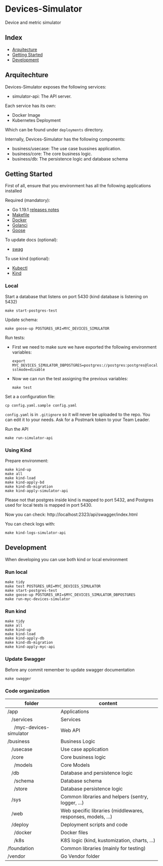 # Devices-Simulator

Device and metric simulator

## Index

* [Arquitecture](#arquitecture)
* [Getting Started](#getting-started)
* [Development](#development)

## Arquitechture <a name="architecture"></a>

Devices-Simulator exposes the following services:

* simulator-api: The API server.

Each service has its own:

- Docker Image
- Kubernetes Deployment

Which can be found under `deployments` directory.

Internally, Devices-Simulator has the following components:

* business/usecase: The use case bussines application.
* business/core: The core business logic.
* business/db: The persistence logic and database schema

## Getting Started <a name="getting-started"></a>

First of all, ensure that you environment has all the following applications installed

Required (mandatory):

- Go 1.19.1 [releases notes](https://tip.golang.org/doc/go1.19)
- [Makefile](https://www.gnu.org/software/make/manual/make.html)
- [Docker](https://www.docker.com/products/docker-desktop/)
- [Golanci](https://golangci-lint.run/usage/install/)
- [Goose](https://pressly.github.io/goose/installation/)

To update docs (optional):

- [swag](https://github.com/swaggo/swag)

To use kind (optional):

- [Kubectl](https://kubernetes.io/docs/tasks/tools/)
- [Kind](https://kind.sigs.k8s.io/docs/user/quick-start/#installation)

### Local

Start a database that listens on port 5430 (kind database is listening on 5432)

    make start-postgres-test

Update schema:

    make goose-up POSTGRES_URI=MYC_DEVICES_SIMULATOR

Run tests:

* First we need to make sure we have exported the following environment variables:

      export MYC_DEVICES_SIMULATOR_DBPOSTGRES=postgres://postgres:postgres@localhost:5430/postgres?sslmode=disable

* Now we can run the test assigning the previous variables:

      make test

Set a a configuration file:

    cp config.yaml.sample config.yaml

`config.yaml` is in `.gitignore` so it will never be uploaded to the repo. You can edit it to your needs. Ask for a
Postmark token to your Team Leader.

Run the API

    make run-simulator-api

### Using Kind

Prepare environment:

    make kind-up
    make all
    make kind-load
    make kind-apply-bd
    make kind-db-migration
    make kind-apply-simulator-api

Please not that postgres inside kind is mapped to port 5432, and Postgres used for local tests is mapped in port 5430.

Now you can check: http://localhost:2323/api/swagger/index.html

You can check logs with:

    make kind-logs-simulator-api

## Development <a name="development"></a>

When developing you can use both kind or local environment

### Run local

    make tidy
    make test POSTGRES_URI=MYC_DEVICES_SIMULATOR
    make start-postgres-test
    make goose-up POSTGRES_URI=$MYC_DEVICES_SIMULATOR_DBPOSTGRES
    make run-myc-devices-simulator

### Run kind

    make tidy
    make all
    make kind-up
    make kind-load
    make kind-apply-db
    make kind-db-migration
    make kind-apply-myc-api

### Update Swagger

Before any commit remember to update swagger documentation

    make swagger

### Code organization

| folder                                          | content                                                      |
|-------------------------------------------------|--------------------------------------------------------------|
| /app                                            | Applications                                                 | 
| &nbsp;&nbsp; /services                          | Services                                                     |
| &nbsp;&nbsp;&nbsp;&nbsp; /myc-devices-simulator | Web API                                                      |
| /business                                       | Business Logic                                               |
| &nbsp;&nbsp; /usecase                           | Use case application                                         |
| &nbsp;&nbsp; /core                              | Core business logic                                          |
| &nbsp;&nbsp;&nbsp;&nbsp; /models                | Core Models                                                  |
| &nbsp;&nbsp; /db                                | Database and persistence logic                               |
| &nbsp;&nbsp;&nbsp;&nbsp; /schema                | Database schema                                              |
| &nbsp;&nbsp;&nbsp;&nbsp; /store                 | Database persistence logic                                   |
| &nbsp;&nbsp; /sys                               | Common libraries and helpers (sentry, logger, ...)           |
| &nbsp;&nbsp; /web                               | Web specific libraries (middlewares, responses, models, ...) |
| &nbsp;&nbsp; /deploy                            | Deployment scripts and code                                  |
| &nbsp;&nbsp;&nbsp;&nbsp; /docker                | Docker files                                                 |
| &nbsp;&nbsp;&nbsp;&nbsp; /k8s                   | K8S logic (kind, kustomization, charts, ...)                 |
| /foundation                                     | Common libraries        (mainly for testing)                 |
| /vendor                                         | Go Vendor folder                                             |
